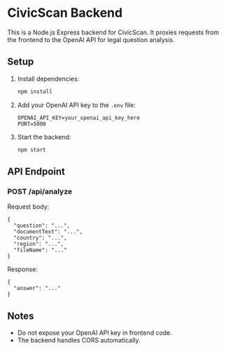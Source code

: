 # CivicScan Backend

This is a Node.js Express backend for CivicScan. It proxies requests from the frontend to the OpenAI API for legal question analysis.

## Setup

1. Install dependencies:
   ```sh
   npm install
   ```
2. Add your OpenAI API key to the `.env` file:
   ```env
   OPENAI_API_KEY=your_openai_api_key_here
   PORT=5000
   ```
3. Start the backend:
   ```sh
   npm start
   ```

## API Endpoint

### POST /api/analyze

Request body:
```
{
  "question": "...",
  "documentText": "...",
  "country": "...",
  "region": "...",
  "fileName": "..."
}
```

Response:
```
{
  "answer": "..."
}
```

## Notes
- Do not expose your OpenAI API key in frontend code.
- The backend handles CORS automatically.
